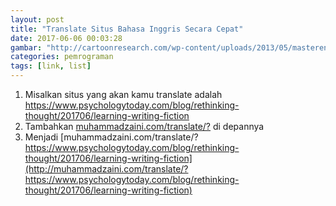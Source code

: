 ```yaml
---
layout: post
title: "Translate Situs Bahasa Inggris Secara Cepat"
date: 2017-06-06 00:03:28
gambar: "http://cartoonresearch.com/wp-content/uploads/2013/05/masterenglish.jpg"
categories: pemrograman
tags: [link, list]
---
```


1. Misalkan situs yang akan kamu translate adalah <https://www.psychologytoday.com/blog/rethinking-thought/201706/learning-writing-fiction>
2. Tambahkan [muhammadzaini.com/translate/?](http://muhammadzaini.com/translate/?) di depannya
3. Menjadi [muhammadzaini.com/translate/?https://www.psychologytoday.com/blog/rethinking-thought/201706/learning-writing-fiction](http://muhammadzaini.com/translate/?https://www.psychologytoday.com/blog/rethinking-thought/201706/learning-writing-fiction)